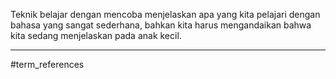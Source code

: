 Teknik belajar dengan mencoba menjelaskan apa yang kita pelajari dengan bahasa yang sangat sederhana, bahkan kita harus mengandaikan bahwa kita sedang menjelaskan pada anak kecil.

---
#term_references 